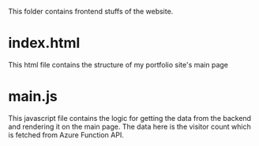 This folder contains frontend stuffs of the website.

# index.html
This html file contains the structure of my portfolio site's main page

# main.js
This javascript file contains the logic for getting the data from the backend and rendering it on the main page. The data here is the visitor count which is fetched from Azure Function API.

